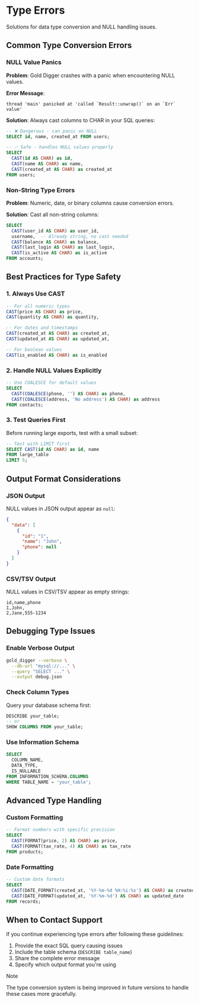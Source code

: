 # Type Errors

Solutions for data type conversion and NULL handling issues.

## Common Type Conversion Errors

### NULL Value Panics

**Problem**: Gold Digger crashes with a panic when encountering NULL values.

**Error Message**:

```console
thread 'main' panicked at 'called `Result::unwrap()` on an `Err` value'
```

**Solution**: Always cast columns to CHAR in your SQL queries:

```sql
-- ❌ Dangerous - can panic on NULL
SELECT id, name, created_at FROM users;

-- ✅ Safe - handles NULL values properly
SELECT
  CAST(id AS CHAR) as id,
  CAST(name AS CHAR) as name,
  CAST(created_at AS CHAR) as created_at
FROM users;
```

### Non-String Type Errors

**Problem**: Numeric, date, or binary columns cause conversion errors.

**Solution**: Cast all non-string columns:

```sql
SELECT
  CAST(user_id AS CHAR) as user_id,
  username,  -- Already string, no cast needed
  CAST(balance AS CHAR) as balance,
  CAST(last_login AS CHAR) as last_login,
  CAST(is_active AS CHAR) as is_active
FROM accounts;
```

## Best Practices for Type Safety

### 1. Always Use CAST

```sql
-- For all numeric types
CAST(price AS CHAR) as price,
CAST(quantity AS CHAR) as quantity,

-- For dates and timestamps
CAST(created_at AS CHAR) as created_at,
CAST(updated_at AS CHAR) as updated_at,

-- For boolean values
CAST(is_enabled AS CHAR) as is_enabled
```

### 2. Handle NULL Values Explicitly

```sql
-- Use COALESCE for default values
SELECT
  CAST(COALESCE(phone, '') AS CHAR) as phone,
  CAST(COALESCE(address, 'No address') AS CHAR) as address
FROM contacts;
```

### 3. Test Queries First

Before running large exports, test with a small subset:

```sql
-- Test with LIMIT first
SELECT CAST(id AS CHAR) as id, name
FROM large_table
LIMIT 5;
```

## Output Format Considerations

### JSON Output

NULL values in JSON output appear as `null`:

```json
{
  "data": [
    {
      "id": "1",
      "name": "John",
      "phone": null
    }
  ]
}
```

### CSV/TSV Output

NULL values in CSV/TSV appear as empty strings:

```csv
id,name,phone
1,John,
2,Jane,555-1234
```

## Debugging Type Issues

### Enable Verbose Output

```bash
gold_digger --verbose \
  --db-url "mysql://..." \
  --query "SELECT ..." \
  --output debug.json
```

### Check Column Types

Query your database schema first:

```sql
DESCRIBE your_table;
-- or
SHOW COLUMNS FROM your_table;
```

### Use Information Schema

```sql
SELECT
  COLUMN_NAME,
  DATA_TYPE,
  IS_NULLABLE
FROM INFORMATION_SCHEMA.COLUMNS
WHERE TABLE_NAME = 'your_table';
```

## Advanced Type Handling

### Custom Formatting

```sql
-- Format numbers with specific precision
SELECT
  CAST(FORMAT(price, 2) AS CHAR) as price,
  CAST(FORMAT(tax_rate, 4) AS CHAR) as tax_rate
FROM products;
```

### Date Formatting

```sql
-- Custom date formats
SELECT
  CAST(DATE_FORMAT(created_at, '%Y-%m-%d %H:%i:%s') AS CHAR) as created_at,
  CAST(DATE_FORMAT(updated_at, '%Y-%m-%d') AS CHAR) as updated_date
FROM records;
```

## When to Contact Support

If you continue experiencing type errors after following these guidelines:

1. Provide the exact SQL query causing issues
2. Include the table schema (`DESCRIBE table_name`)
3. Share the complete error message
4. Specify which output format you're using

> [!NOTE]
> The type conversion system is being improved in future versions to handle these cases more
> gracefully.

